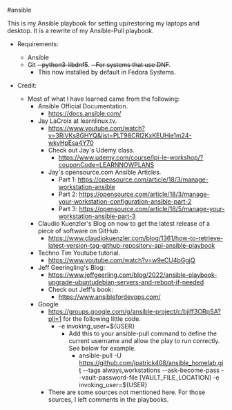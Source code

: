 #ansible

This is my Ansible playbook for setting up/restoring my laptops and desktop.  It is a rewrite of my Ansible-Pull playbook.

- Requirements:
    - Ansible
    - Git
    ~~- python3-libdnf5~~.
        ~~- For systems that use DNF~~.
       - This now installed by default in Fedora Systems.

- Credit:
    - Most of what I have learned came from the following:
        - Ansible Official Documentation.
          - https://docs.ansible.com/
        - Jay LaCroix at learnlinux.tv.
          - https://www.youtube.com/watch?v=3RiVKs8GHYQ&list=PLT98CRl2KxKEUHie1m24-wkyHpEsa4Y70
          - Check out Jay's Udemy class.
            - https://www.udemy.com/course/lpi-le-workshop/?couponCode=LEARNNOWPLANS
          - Jay's opensource.com Ansible Articles.
            - Part 1: https://opensource.com/article/18/3/manage-workstation-ansible
            - Part 2: https://opensource.com/article/18/3/manage-your-workstation-configuration-ansible-part-2
            - Part 3: https://opensource.com/article/18/5/manage-your-workstation-ansible-part-3
        - Claudio Kuenzler's Blog on now to get the latest release of a piece of software on GitHub.
          - https://www.claudiokuenzler.com/blog/1361/how-to-retrieve-latest-version-tag-github-repository-api-ansible-playbook
        - Techno Tim Youtube tutorial.
          - https://www.youtube.com/watch?v=w9eCU4bGgjQ
        - Jeff Geeringling's Blog:
          - https://www.jeffgeerling.com/blog/2022/ansible-playbook-upgrade-ubuntudebian-servers-and-reboot-if-needed
          - Check out Jeff's book:
               - https://www.ansiblefordevops.com/
        - Google
          - https://groups.google.com/g/ansible-project/c/bjiff3ORpSA?pli=1 for the following little code.
            - -e invoking_user=${USER}
              - Add this to your ansible-pull command to define the current username and allow the play to run correctly.  See below for example.
                - ansible-pull -U https://github.com/jpatrick408/ansible_homelab.git --tags always,workstations --ask-become-pass --vault-password-file [VAULT_FILE_LOCATION] -e invoking_user=${USER}
          - There are some sources not mentioned here.  For those sources, I left comments in the playbooks.
